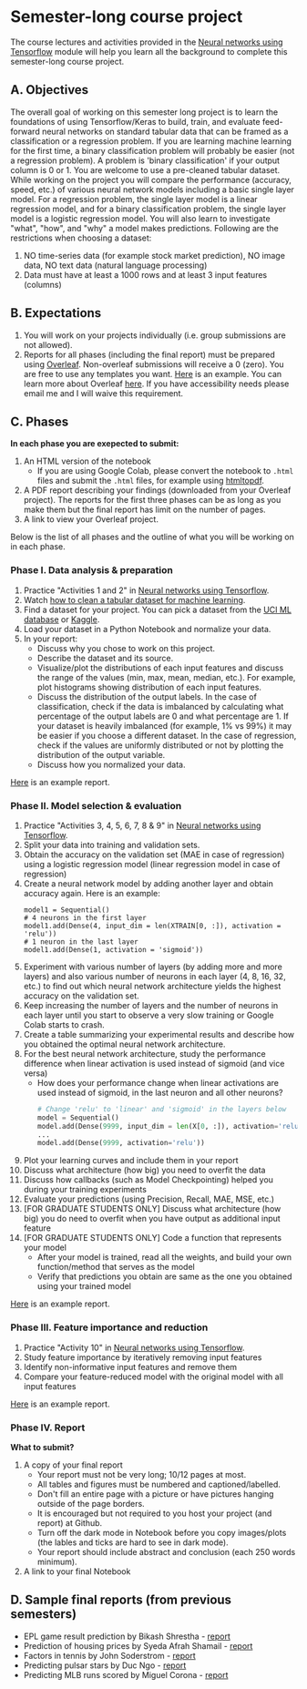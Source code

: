 # Semester-long course project

The course lectures and activities provided in the [Neural networks using Tensorflow](https://github.com/badriadhikari/neural-networks-using-tensorflow) module will help you learn all the background to complete this semester-long course project.

## A. Objectives
The overall goal of working on this semester long project is to learn the foundations of using Tensorflow/Keras to build, train, and evaluate feed-forward neural networks on standard tabular data that can be framed as a classification or a regression problem. If you are learning machine learning for the first time, a binary classification problem will probably be easier (not a regression problem). A problem is 'binary classification' if your output column is 0 or 1.  You are welcome to use a pre-cleaned tabular dataset. While working on the project you will compare the performance (accuracy, speed, etc.) of various  neural network models including a basic single layer model. For a regression problem, the single layer model is a linear regression model, and for a binary classification problem, the single layer model is a logistic regression model. You will also learn to investigate "what", "how", and "why" a model makes predictions. Following are the restrictions when choosing a dataset:
1. NO time-series data (for example stock market prediction), NO image data,  NO text data (natural language processing)
1. Data must have at least a 1000 rows and at least 3 input features (columns) 

## B. Expectations
1. You will work on your projects individually (i.e. group submissions are not allowed).
1. Reports for all phases (including the final report) must be prepared using <a href="https://www.overleaf.com/">Overleaf</a>. Non-overleaf submissions will receive a 0 (zero). You are free to use any templates you want. [Here](https://www.overleaf.com/read/vgckqpfdyrwp) is an example. You can learn more about Overleaf [here](https://www.overleaf.com/learn/latex/LaTeX_video_tutorial_for_beginners_(video_1)). If you have accessibility needs please email me and I will waive this requirement.

## C. Phases
**In each phase you are exepected to submit:**  
1. An HTML version of the notebook
   - If you are using Google Colab, please convert the notebook to `.html` files and submit the `.html` files, for example using [htmltopdf](https://htmtopdf.herokuapp.com/ipynbviewer/).
1. A PDF report describing your findings (downloaded from your Overleaf project). The reports for the first three phases can be as long as you make them but the final report has limit on the number of pages. 
1. A link to view your Overleaf project.

Below is the list of all phases and the outline of what you will be working on in each phase. 

### Phase I. Data analysis & preparation
1. Practice "Activities 1 and 2" in [Neural networks using Tensorflow](https://github.com/badriadhikari/neural-networks-using-tensorflow).
1. Watch [how to clean a tabular dataset for machine learning](https://youtu.be/0bj6KbEUJ_o).
1. Find a dataset for your project. You can pick a dataset from the [UCI ML database](https://archive.ics.uci.edu/ml/datasets.php) or [Kaggle](https://www.kaggle.com/).
1. Load your dataset in a Python Notebook and normalize your data.
1. In your report:
    - Discuss why you chose to work on this project.
    - Describe the dataset and its source.
    - Visualize/plot the distributions of each input features and discuss the range of the values (min, max, mean, median, etc.). For example, plot histograms showing distribution of each input features.
    - Discuss the distribution of the output labels. In the case of classification, check if the data is imbalanced by calculating what percentage of the output labels are 0 and what percentage are 1. If your dataset is heavily imbalanced (for example, 1% vs 99%) it may be easier if you choose a different dataset. In the case of regression, check if the values are uniformly distributed or not by plotting the distribution of the output variable.
    - Discuss how you normalized your data.

[Here](https://github.com/zegster/artificial-intelligence/blob/master/data_analysis_and_preparation/Data_Analysis_and_Preparation.pdf) is an example report.

### Phase II. Model selection & evaluation
1. Practice "Activities 3, 4, 5, 6, 7, 8 & 9" in [Neural networks using Tensorflow](https://github.com/badriadhikari/neural-networks-using-tensorflow).
1. Split your data into training and validation sets.
1. Obtain the accuracy on the validation set (MAE in case of regression) using a logistic regression model (linear regression model in case of regression)
1. Create a neural network model by adding another layer and obtain accuracy again. Here is an example:
    ```
    model1 = Sequential()
    # 4 neurons in the first layer
    model1.add(Dense(4, input_dim = len(XTRAIN[0, :]), activation = 'relu')) 
    # 1 neuron in the last layer
    model1.add(Dense(1, activation = 'sigmoid'))
    ```
1. Experiment with various number of layers (by adding more and more layers) and also various number of neurons in each layer (4, 8, 16, 32, etc.) to find out which neural network architecture yields the highest accuracy on the validation set.
1. Keep increasing the number of layers and the number of neurons in each layer until you start to observe a very slow training or Google Colab starts to crash.
1. Create a table summarizing your experimental results and describe how you obtained the optimal neural network architecture.
1. For the best neural network architecture, study the performance difference when linear activation is used instead of sigmoid (and vice versa)
   - How does your performance change when linear activations are used instead of sigmoid, in the last neuron and all other neurons?
     ```python
     # Change 'relu' to 'linear' and 'sigmoid' in the layers below
     model = Sequential()
     model.add(Dense(9999, input_dim = len(X[0, :]), activation='relu'))
     ...
     model.add(Dense(9999, activation='relu'))
     ```
1. Plot your learning curves and include them in your report
1. Discuss what architecture (how big) you need to overfit the data
1. Discuss how callbacks (such as Model Checkpointing) helped you during your training experiments
1. Evaluate your predictions (using Precision, Recall, MAE, MSE, etc.)
1. [FOR GRADUATE STUDENTS ONLY] Discuss what architecture (how big) you do need to overfit when you have output as additional input feature
1. [FOR GRADUATE STUDENTS ONLY] Code a function that represents your model
   - After your model is trained, read all the weights, and build your own function/method that serves as the model
   - Verify that predictions you obtain are same as the one you obtained using your trained model

[Here](https://github.com/zegster/artificial-intelligence/blob/master/model_selection_and_evaluation/Model_Selection_Evaluation.pdf) is an example report.

### Phase III. Feature importance and reduction
1. Practice "Activity 10" in [Neural networks using Tensorflow](https://github.com/badriadhikari/neural-networks-using-tensorflow).
1. Study feature importance by iteratively removing input features
1. Identify non-informative input features and remove them
1. Compare your feature-reduced model with the original model with all input features

[Here](https://github.com/SoderstromJohnR/CS4300Final/blob/master/Phase%203%20Report.pdf) is an example report.

### Phase IV. Report
**What to submit?**   
1. A copy of your final report    
    * Your report must not be very long; 10/12 pages at most.
    * All tables and figures must be numbered and captioned/labelled.
    * Don't fill an entire page with a picture or have pictures hanging outside of the page borders.
    * It is encouraged but not required to you host your project (and report) at Github.  
    * Turn off the dark mode in Notebook before you copy images/plots (the lables and ticks are hard to see in dark mode).
    * Your report should include abstract and conclusion (each 250 words minimum).
1. A link to your final Notebook

## D. Sample final reports (from previous semesters)
* EPL game result prediction by Bikash Shrestha - [report](https://github.com/badriadhikari/AI-2020spring/blob/master/sample-reports/sample-report-1.pdf)
* Prediction of housing prices by Syeda Afrah Shamail - [report](https://github.com/afrah1994/Prediction-of-Housing-Prices/blob/master/Final%20report.pdf)
* Factors in tennis by John Soderstrom - [report](https://github.com/SoderstromJohnR/CS4300Final/blob/master/Final%20Report.pdf)
* Predicting pulsar stars by Duc Ngo - [report](https://github.com/zegster/artificial-intelligence/blob/master/final_assembly/Final_Assembly.pdf)
* Predicting MLB runs scored by Miguel Corona - [report](https://github.com/mykon23/AI-2020/blob/project_final/Project/Final/Predicting_MLB_Runs_Scored_NN.pdf)


